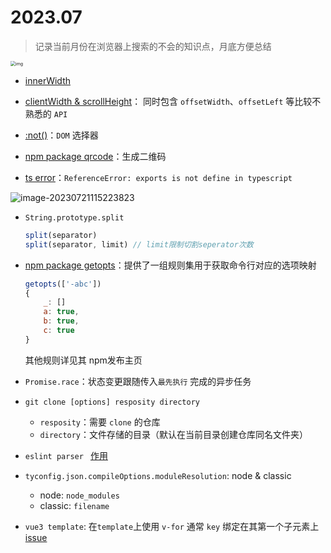 # 2023.07

>  记录当前月份在浏览器上搜索的不会的知识点，月底方便总结

<img src="https://p3-juejin.byteimg.com/tos-cn-i-k3u1fbpfcp/5e7d4a30e10c421faf01df217a71894b~tplv-k3u1fbpfcp-zoom-in-crop-mark:4536:0:0:0.awebp" alt="img" style="zoom:50%;" />

- [innerWidth ](https://segmentfault.com/a/1190000010746091)
- [clientWidth & scrollHeight](https://juejin.cn/post/7116306912198524959#heading-25)： 同时包含 `offsetWidth`、`offsetLeft` 等比较不熟悉的 `API`
- [:not()](https://developer.mozilla.org/zh-CN/docs/Web/CSS/:not)：`DOM` 选择器
- [npm package qrcode](https://www.npmjs.com/package/qrcode)：生成二维码

- [ts error](https://bobbyhadz.com/blog/typescript-uncaught-referenceerror-exports-is-not-defined)：`ReferenceError: exports is not define in typescript` 

![image-20230721115223823](/home/jzy/Documents/markdown/search-engine-knowledge/2023.07.assets/image-20230721115223823.png)

- `String.prototype.split`

  ```js
  split(separator)
  split(separator, limit) // limit限制切割seperator次数
  ```

- [npm package getopts](https://www.npmjs.com/package/getopts)：提供了一组规则集用于获取命令行对应的选项映射

  ```js
  getopts(['-abc'])
  {
      _: []
      a: true,
      b: true,
      c: true
  }
  ```

  其他规则详见其 npm发布主页
  
- `Promise.race`：状态变更跟随传入`最先执行` 完成的异步任务

- `git clone [options] resposity directory`

  - `resposity`：需要 `clone` 的仓库
  - `directory`：文件存储的目录（默认在当前目录创建仓库同名文件夹）
  
- `eslint parser ` [作用](https://zhuanlan.zhihu.com/p/295291463)

- `tyconfig.json.compileOptions.moduleResolution`: node & classic

  - node: `node_modules`
  - classic: `filename`
  
- `vue3 template`: 在`template`上使用 `v-for` 通常 `key` 绑定在其第一个子元素上 [issue](https://v3-migration.vuejs.org/breaking-changes/key-attribute.html#with-template-v-for)

  
